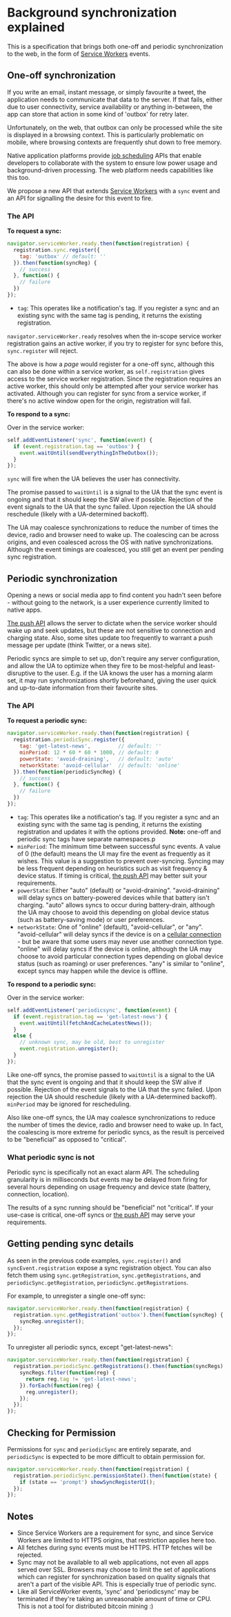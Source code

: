 # Background synchronization explained

This is a specification that brings both one-off and periodic synchronization to the web, in the form of [Service Workers](https://github.com/slightlyoff/ServiceWorker) events.

## One-off synchronization

If you write an email, instant message, or simply favourite a tweet, the application needs to communicate that data to the server. If that fails, either due to user connectivity, service availability or anything in-between, the app can store that action in some kind of 'outbox' for retry later.

Unfortunately, on the web, that outbox can only be processed while the site is displayed in a browsing context. This is particularly problematic on mobile, where browsing contexts are frequently shut down to free memory.

Native application platforms provide [job scheduling](https://developer.android.com/reference/android/app/job/JobScheduler.html) APIs that enable developers to collaborate with the system to ensure low power usage and background-driven processing. The web platform needs capabilities like this too.

We propose a new API that extends [Service Workers](https://github.com/slightlyoff/ServiceWorker) with a `sync` event and an API for signalling the desire for this event to fire.

### The API

**To request a sync:**

```js
navigator.serviceWorker.ready.then(function(registration) {
  registration.sync.register({
    tag: 'outbox' // default: ''
  }).then(function(syncReg) {
    // success
  }, function() {
    // failure
  })
});
```

* `tag`: This operates like a notification's tag. If you register a sync and an existing sync with the same tag is pending, it returns the existing registration.

`navigator.serviceWorker.ready` resolves when the in-scope service worker registration gains an active worker, if you try to register for sync before this, `sync.register` will reject.

The above is how a *page* would register for a one-off sync, although this can also be done within a service worker, as `self.registration` gives access to the service worker registration. Since the registration requires an active worker, this should only be attempted after your service worker has activated. Although you can register for sync from a service worker, if there's no active window open for the origin, registration will fail.

**To respond to a sync:**

Over in the service worker:

```js
self.addEventListener('sync', function(event) {
  if (event.registration.tag == 'outbox') {
    event.waitUntil(sendEverythingInTheOutbox());
  }
});
```

`sync` will fire when the UA believes the user has connectivity.

The promise passed to `waitUntil` is a signal to the UA that the sync event is ongoing and that it should keep the SW alive if possible. Rejection of the event signals to the UA that the sync failed. Upon rejection the UA should reschedule (likely with a UA-determined backoff).

The UA may coalesce synchronizations to reduce the number of times the device, radio and browser need to wake up. The coalescing can be across origins, and even coalesced across the OS with native synchronizations. Although the event timings are coalesced, you still get an event per pending sync registration.

## Periodic synchronization

Opening a news or social media app to find content you hadn't seen before - without going to the network, is a user experience currently limited to native apps.

[The push API](https://w3c.github.io/push-api/) allows the server to dictate when the service worker should wake up and seek updates, but these are not sensitive to connection and charging state. Also, some sites update too frequently to warrant a push message per update (think Twitter, or a news site).

Periodic syncs are simple to set up, don't require any server configuration, and allow the UA to optimize when they fire to be most-helpful and least-disruptive to the user. E.g. if the UA knows the user has a morning alarm set, it may run synchronizations shortly beforehand, giving the user quick and up-to-date information from their favourite sites.

### The API

**To request a periodic sync:**

```js
navigator.serviceWorker.ready.then(function(registration) {
  registration.periodicSync.register({
    tag: 'get-latest-news',         // default: ''
    minPeriod: 12 * 60 * 60 * 1000, // default: 0
    powerState: 'avoid-draining',   // default: 'auto'
    networkState: 'avoid-cellular'  // default: 'online'
  }).then(function(periodicSyncReg) {
    // success
  }, function() {
    // failure
  })
});
```

* `tag`: This operates like a notification's tag. If you register a sync and an existing sync with the same tag is pending, it returns the existing registration and updates it with the options provided. **Note:** one-off and periodic sync tags have separate namespaces.p
* `minPeriod`: The minimum time between successful sync events. A value of 0 (the default) means the UI may fire the event as frequently as it wishes. This value is a suggestion to prevent over-syncing. Syncing may be less frequent depending on heuristics such as visit frequency & device status. If timing is critical, [the push API](https://w3c.github.io/push-api/) may better suit your requirements.
* `powerState`: Either "auto" (default) or "avoid-draining". "avoid-draining" will delay syncs on battery-powered devices while that battery isn't charging. "auto" allows syncs to occur during battery-drain, although the UA may choose to avoid this depending on global device status (such as battery-saving mode) or user preferences.
* `networkState`: One of "online" (default), "avoid-cellular", or "any". "avoid-cellular" will delay syncs if the device is on a [cellular connection](https://w3c.github.io/netinfo/#idl-def-ConnectionType.cellular) - but be aware that some users may never use another connection type. "online" will delay syncs if the device is online, although the UA may choose to avoid particular connection types depending on global device status (such as roaming) or user preferences. "any" is similar to "online", except syncs may happen while the device is offline.

**To respond to a periodic sync:**

Over in the service worker:

```js
self.addEventListener('periodicsync', function(event) {
  if (event.registration.tag == 'get-latest-news') {
    event.waitUntil(fetchAndCacheLatestNews());
  }
  else {
    // unknown sync, may be old, best to unregister
    event.registration.unregister();
  }
});
```

Like one-off syncs, the promise passed to `waitUntil` is a signal to the UA that the sync event is ongoing and that it should keep the SW alive if possible. Rejection of the event signals to the UA that the sync failed. Upon rejection the UA should reschedule (likely with a UA-determined backoff). `minPeriod` may be ignored for rescheduling.

Also like one-off syncs, the UA may coalesce synchronizations to reduce the number of times the device, radio and browser need to wake up. In fact, the coalescing is more extreme for periodic syncs, as the result is perceived to be "beneficial" as opposed to "critical".


### What periodic sync is not

Periodic sync is specifically not an exact alarm API. The scheduling granularity is in milliseconds but events may be delayed from firing for several hours depending on usage frequency and device state (battery, connection, location).

The results of a sync running should be "beneficial" not "critical". If your use-case is critical, one-off syncs or [the push API](https://w3c.github.io/push-api/) may serve your requirements.

## Getting pending sync details

As seen in the previous code examples, `sync.register()` and `syncEvent.registration` expose a sync registration object. You can also fetch them using `sync.getRegistration`, `sync.getRegistrations`, and `periodicSync.getRegistration`, `periodicSync.getRegistrations`.

For example, to unregister a single one-off sync:

```js
navigator.serviceWorker.ready.then(function(registration) {
  registration.sync.getRegistration('outbox').then(function(syncReg) {
    syncReg.unregister();
  });
});
```

To unregister all periodic syncs, except "get-latest-news":

```js
navigator.serviceWorker.ready.then(function(registration) {
  registration.periodicSync.getRegistrations().then(function(syncRegs) {
    syncRegs.filter(function(reg) {
      return reg.tag != 'get-latest-news';
    }).forEach(function(reg) {
      reg.unregister();
    });
  });
});
```

## Checking for Permission

Permissions for `sync` and `periodicSync` are entirely separate, and `periodicSync` is expected to be more difficult to obtain permission for.

```js
navigator.serviceWorker.ready.then(function(registration) {
  registration.periodicSync.permissionState().then(function(state) {
    if (state == 'prompt') showSyncRegisterUI();
  });
});
```

## Notes

* Since Service Workers are a requirement for sync, and since Service Workers are limited to HTTPS origins, that restriction applies here too.
* All fetches during sync events must be HTTPS. HTTP fetches will be rejected.
* Sync may not be available to all web applications, not even all apps served over SSL. Browsers may choose to limit the set of applications which can register for synchronization based on quality signals that aren't a part of the visible API. This is especially true of periodic sync.
* Like all ServiceWorker events, 'sync' and 'periodicsync' may be terminated if they're taking an unreasonable amount of time or CPU. This is not a tool for distributed bitcoin mining :)
